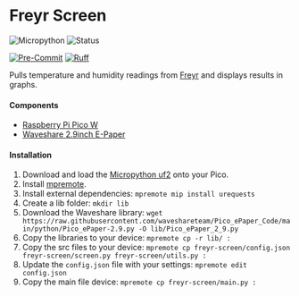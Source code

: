 # Freyr Screen

![Micropython](https://img.shields.io/badge/Micropython-1.23.0-green?style=flat-square)
![Status](https://img.shields.io/badge/Status-Beta-yellowgreen?style=flat-square)

[![Pre-Commit](https://img.shields.io/badge/pre--commit-enabled-informational?logo=pre-commit&style=flat-square)](https://github.com/pre-commit/pre-commit)
[![Ruff](https://img.shields.io/badge/ruff-enabled-informational?logo=ruff&style=flat-square)](https://github.com/astral-sh/ruff)

Pulls temperature and humidity readings from [Freyr](https://github.com/Buried-In-Code/Freyr) and displays results in graphs.

#### Components

- [Raspberry Pi Pico W](https://www.raspberrypi.com/products/raspberry-pi-pico/)
- [Waveshare 2.9inch E-Paper](https://core-electronics.com.au/waveshare-2-9inch-e-paper-module-for-raspberry-pi-pico-296x128-black-white.html)

#### Installation

1. Download and load the [Micropython uf2](https://www.raspberrypi.com/documentation/microcontrollers/micropython.html) onto your Pico.
2. Install [mpremote](https://pypi.org/project/mpremote/).
3. Install external dependencies: `mpremote mip install urequests`
4. Create a lib folder: `mkdir lib`
5. Download the Waveshare library: `wget https://raw.githubusercontent.com/waveshareteam/Pico_ePaper_Code/main/python/Pico_ePaper-2.9.py -O lib/Pico_ePaper_2_9.py`
6. Copy the libraries to your device: `mpremote cp -r lib/ :`
7. Copy the src files to your device: `mpremote cp freyr-screen/config.json freyr-screen/screen.py freyr-screen/utils.py :`
8. Update the `config.json` file with your settings: `mpremote edit config.json`
9. Copy the main file device: `mpremote cp freyr-screen/main.py :`
